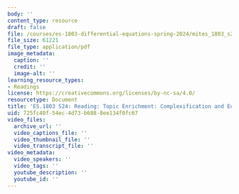 ```yaml
---
body: ''
content_type: resource
draft: false
file: /courses/es-1803-differential-equations-spring-2024/mites_1803_s24_on_complexification.pdf
file_size: 61221
file_type: application/pdf
image_metadata:
  caption: ''
  credit: ''
  image-alt: ''
learning_resource_types:
- Readings
license: https://creativecommons.org/licenses/by-nc-sa/4.0/
resourcetype: Document
title: 'ES.1803 S24: Reading: Topic Enrichment: Complexification and Eulers Formula'
uid: 725fc40f-54ec-4d73-b688-8ee134f0fc67
video_files:
  archive_url: ''
  video_captions_file: ''
  video_thumbnail_file: ''
  video_transcript_file: ''
video_metadata:
  video_speakers: ''
  video_tags: ''
  youtube_description: ''
  youtube_id: ''
---
```

